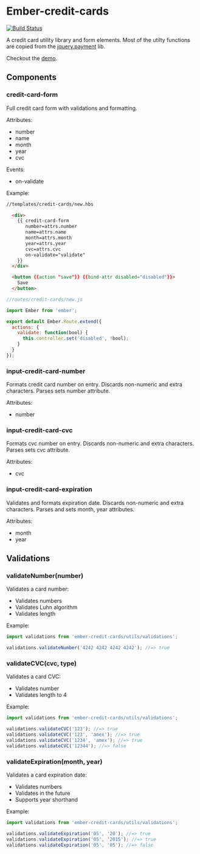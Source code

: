 # Ember-credit-cards 

[![Build Status](https://travis-ci.org/arenoir/ember-credit-cards.svg)](https://travis-ci.org/arenoir/ember-credit-cards)

A credit card utility library and form elements. Most of the utilty functions are copied from the [jquery.payment](https://github.com/stripe/jquery.payment) lib.

Checkout the [demo](http://arenoir.github.io/ember-credit-cards/).

## Components

### credit-card-form
Full credit card form with validations and formatting.

Attributes: 
  * number
  * name
  * month
  * year
  * cvc

Events:
  * on-validate


Example:

``` html
//templates/credit-cards/new.hbs

  <div>
    {{ credit-card-form 
       number=attrs.number 
       name=attrs.name 
       month=attrs.month 
       year=attrs.year 
       cvc=attrs.cvc 
       on-validate="validate"
    }}
  </div>

  <button {{action "save"}} {{bind-attr disabled="disabled"}}>
    Save
  </button>

```


``` javascript
//routes/credit-cards/new.js

import Ember from 'ember';

export default Ember.Route.extend({
  actions: {
    validate: function(bool) {
      this.controller.set('disabled', !bool);
    }
  }
});
```


### input-credit-card-number
Formats credit card number on entry. Discards non-numeric and extra characters. Parses sets number attribute. 

Attributes:
  * number

### input-credit-card-cvc

Formats cvc number on entry. Discards non-numeric and extra characters. Parses sets cvc attribute. 

Attributes:
  * cvc

### input-credit-card-expiration

Validates and formats expiration date. Discards non-numeric and extra characters. Parses and sets month, year attributes. 

Attributes:
  * month
  * year


## Validations

### validateNumber(number)

Validates a card number:

* Validates numbers
* Validates Luhn algorithm
* Validates length

Example:

``` javascript
import validations from 'ember-credit-cards/utils/validations';

validations.validateNumber('4242 4242 4242 4242'); //=> true
```

### validateCVC(cvc, type)

Validates a card CVC:

* Validates number
* Validates length to 4

Example:

``` javascript
import validations from 'ember-credit-cards/utils/validations';

validations.validateCVC('123'); //=> true
validations.validateCVC('123', 'amex'); //=> true
validations.validateCVC('1234', 'amex'); //=> true
validations.validateCVC('12344'); //=> false
```

### validateExpiration(month, year)

Validates a card expiration date:

* Validates numbers
* Validates in the future
* Supports year shorthand

Example:

``` javascript
import validations from 'ember-credit-cards/utils/validations';

validations.validateExpiration('05', '20'); //=> true
validations.validateExpiration('05', '2015'); //=> true
validations.validateExpiration('05', '05'); //=> false
```


